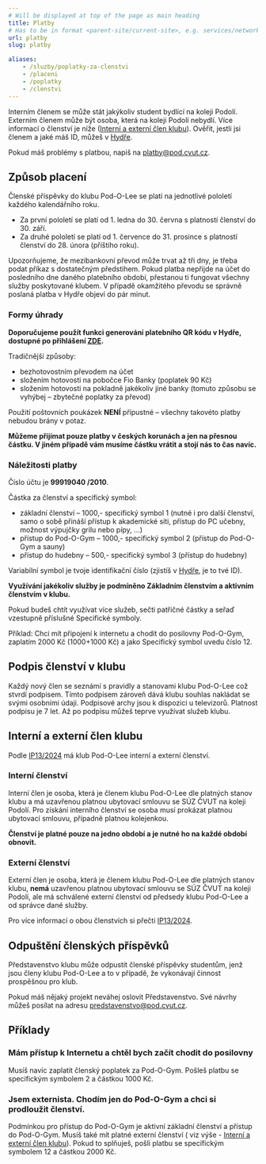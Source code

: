 ```yaml
---
# Will be displayed at top of the page as main heading
title: Platby
# Has to be in format <parent-site/current-site>, e.g. services/network (notice missing slash at the beginning)
url: platby
slug: platby

aliases:
    - /sluzby/poplatky-za-clenstvi
    - /placeni
    - /poplatky
    - /clenstvi
---
```


Interním členem se může stát jakýkoliv student bydlící na koleji Podolí. Externím členem může být osoba, která na koleji Podolí nebydlí. Více informací o členství je níže ([Interní a externí člen klubu](#interní-a-externí-člen-klubu)). Ověřit, jestli jsi členem a jaké máš ID, můžeš v [Hydře](https://hydra.pod.cvut.cz).

Pokud máš problémy s platbou, napiš na <platby@pod.cvut.cz>.

## Způsob placení

Členské příspěvky do klubu Pod-O-Lee se platí na jednotlivé pololetí každého kalendářního roku.

- Za první pololetí se platí od 1. ledna do 30. června s platností členství do 30. září.
- Za druhé pololetí se platí od 1. července do 31. prosince s platností členství do 28. února (příštího roku).

Upozorňujeme, že mezibankovní převod může trvat až tři dny, je třeba podat příkaz s dostatečným předstihem. Pokud platba nepřijde na účet do posledního dne daného platebního období, přestanou ti fungovat všechny služby poskytované klubem. V případě okamžitého převodu se správně poslaná platba v Hydře objeví do pár minut.

### Formy úhrady

**Doporučujeme použít funkci generování platebního QR kódu v Hydře, dostupné po přihlášení [ZDE](https://hydra.pod.cvut.cz/membership/payments).**

Tradičnější způsoby:

- bezhotovostním převodem na účet
- složením hotovosti na pobočce Fio Banky (poplatek 90 Kč)
- složením hotovosti na pokladně jakékoliv jiné banky (tomuto způsobu se vyhýbej – zbytečné poplatky za převod)

Použití poštovních poukázek **NENÍ** přípustné – všechny takovéto platby nebudou brány v potaz.

**Můžeme přijímat pouze platby v českých korunách a jen na přesnou částku. V jiném případě vám musíme částku vrátit a stojí nás to čas navíc.**

### Náležitosti platby

Číslo účtu je **99919040 /2010**.

Částka za členství a specifický symbol:

- základní členství – 1000,- specifický symbol 1 (nutné i pro další členství, samo o sobě přináší přístup k akademické síti, přístup do PC učebny, možnost výpujčky grilu nebo pípy, ...)
- přístup do Pod-O-Gym – 1000,- specifický symbol 2 (přístup do Pod-O-Gym a sauny)
- přístup do hudebny – 500,- specifický symbol 3 (přístup do hudebny)

Variabilní symbol je tvoje identifikační číslo (zjistíš v [Hydře](https://hydra.pod.cvut.cz), je to tvé ID).

**Využívání jakékoliv služby je podmíněno Základním členstvím a aktivním členstvím v klubu.**

Pokud budeš chtít využívat více služeb, sečti patřičné částky a seřaď vzestupně příslušné Specifické symboly.

Příklad: Chci mít připojení k internetu a chodit do posilovny Pod-O-Gym, zaplatím 2000 Kč (1000+1000 Kč) a jako Specifický symbol uvedu číslo 12.

## Podpis členství v klubu

Každý nový člen se seznámí s pravidly a stanovami klubu Pod-O-Lee což stvrdí podpisem. Tímto podpisem zároveň dává klubu souhlas nakládat se svými osobními údaji. Podpisové archy jsou k dispozici u televizorů. Platnost podpisu je 7 let. Až po podpisu můžeš teprve využívat služeb klubu.

## Interní a externí člen klubu

Podle [IP13/2024](https://wiki.pod.cvut.cz/_media/legislativa/ip_13-2024_-_clenstvi_klubu_pod-o-lee.pdf) má klub Pod-O-Lee interní a externí členství.

### Interní členství

Interní člen je osoba, která je členem klubu Pod-O-Lee dle platných stanov klubu a má uzavřenou platnou ubytovací smlouvu se SÚZ ČVUT na koleji Podolí. Pro získání interního členství se osoba musí prokázat platnou ubytovací smlouvu, případně platnou kolejenkou.

**Členství je platné pouze na jedno období a je nutné ho na každé období obnovit.**

### Externí členství

Externí člen je osoba, která je členem klubu Pod-O-Lee dle platných stanov klubu, **nemá** uzavřenou platnou ubytovací smlouvu se SÚZ ČVUT na koleji Podolí, ale má schválené externí členství od předsedy klubu Pod-O-Lee a od správce dané služby.

Pro více informací o obou členstvích si přečti [IP13/2024](https://wiki.pod.cvut.cz/_media/legislativa/ip_13-2024_-_clenstvi_klubu_pod-o-lee.pdf).

## Odpuštění členských příspěvků

Představenstvo klubu může odpustit členské příspěvky studentům, jenž jsou členy klubu Pod-O-Lee a to v případě, že vykonávají činnost prospěšnou pro klub.

Pokud máš nějaký projekt neváhej oslovit Představenstvo. Své návrhy můžeš posílat na adresu <predstavenstvo@pod.cvut.cz>.

## Příklady

### Mám přístup k Internetu a chtěl bych začít chodit do posilovny

Musíš navíc zaplatit členský poplatek za Pod-O-Gym. Pošleš platbu se specifickým symbolem 2 a částkou 1000 Kč.

### Jsem externista. Chodím jen do Pod-O-Gym a chci si prodloužit členství.

Podmínkou pro přístup do Pod-O-Gym je aktivní základní členství a přístup do Pod-O-Gym. Musíš také mít platné externí členství ( viz výše - [Interní a externí člen klubu](#interní-a-externí-člen-klubu)). Pokud to splňuješ, pošli platbu se specifickým symbolem 12 a částkou 2000 Kč.
